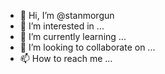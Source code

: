 - 👋 Hi, I’m @stanmorgun
- 👀 I’m interested in ...
- 🌱 I’m currently learning ...
- 💞️ I’m looking to collaborate on ...
- 📫 How to reach me ...

<!---
stanmorgun/stanmorgun is a ✨ special ✨ repository because its `README.md` (this file) appears on your GitHub profile.
You can click the Preview link to take a look at your changes.
--->
